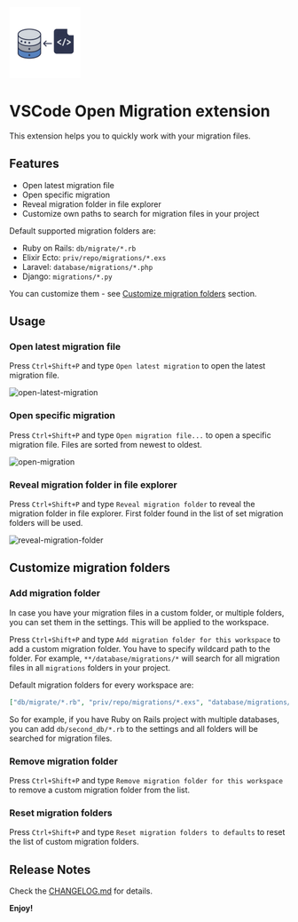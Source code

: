 <img src="images/logo.png" width="128" alt="logo"/>

# VSCode Open Migration extension

This extension helps you to quickly work with your migration files.

## Features

- Open latest migration file
- Open specific migration
- Reveal migration folder in file explorer
- Customize own paths to search for migration files in your project

Default supported migration folders are:

- Ruby on Rails: `db/migrate/*.rb`
- Elixir Ecto: `priv/repo/migrations/*.exs`
- Laravel: `database/migrations/*.php`
- Django: `migrations/*.py`

You can customize them - see [Customize migration folders](#customize-migration-folders) section.

## Usage

### Open latest migration file

Press `Ctrl+Shift+P` and type `Open latest migration` to open the latest migration file.

![open-latest-migration](images/open_latest.gif)

### Open specific migration

Press `Ctrl+Shift+P` and type `Open migration file...` to open a specific migration file. Files are sorted from newest to oldest.

![open-migration](images/open_migration.gif)

### Reveal migration folder in file explorer

Press `Ctrl+Shift+P` and type `Reveal migration folder` to reveal the migration folder in file explorer. First folder found in the list of set migration folders will be used.

![reveal-migration-folder](images/reveal_folder.gif)

## Customize migration folders

### Add migration folder

In case you have your migration files in a custom folder, or multiple folders, you can set them in the settings. This will be applied to the workspace.

Press `Ctrl+Shift+P` and type `Add migration folder for this workspace` to add a custom migration folder. You have to specify wildcard path to the folder. For example, `**/database/migrations/*` will search for all migration files in all `migrations` folders in your project.

Default migration folders for every workspace are:

```json
["db/migrate/*.rb", "priv/repo/migrations/*.exs", "database/migrations/*.php", "migrations/*.py"]
```

So for example, if you have Ruby on Rails project with multiple databases, you can add `db/second_db/*.rb` to the settings and all folders will be searched for migration files.

### Remove migration folder

Press `Ctrl+Shift+P` and type `Remove migration folder for this workspace` to remove a custom migration folder from the list.

### Reset migration folders

Press `Ctrl+Shift+P` and type `Reset migration folders to defaults` to reset the list of custom migration folders.

## Release Notes

Check the [CHANGELOG.md](CHANGELOG.md) for details.

**Enjoy!**
